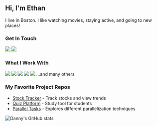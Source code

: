 ## Hi, I'm Ethan

I live in Boston. I like watching movies, staying active, and going to new places!

### Get In Touch
<a href="mailto:ethancoomber6@gmail.com">
    <img src="https://img.shields.io/badge/Gmail-D14836?style=for-the-badge&logo=gmail&logoColor=white">
</a> 
<a href="https://www.linkedin.com/in/ethan-coomber-5a08ab197" target="_blank">
    <img src="https://img.shields.io/badge/LinkedIn-0077B5?style=for-the-badge&logo=linkedin&logoColor=white">
</a> 
<!-- <a href="">
    <img src="https://img.shields.io/badge/portfolio-0A0A0A?style=for-the-badge&logo=dev.to&logoColor=white">
</a>  -->

### What I Work With
<img src="https://img.shields.io/badge/React-20232A?style=for-the-badge&logo=react&logoColor=61DAFB"> <img src="https://img.shields.io/badge/JavaScript-F7DF1E?style=for-the-badge&logo=javascript&logoColor=black"> <img src="https://img.shields.io/badge/Node.js-43853D?style=for-the-badge&logo=node.js&logoColor=white"> <img src="https://img.shields.io/badge/HTML5-E34F26?style=for-the-badge&logo=html5&logoColor=white"> <img src="https://img.shields.io/badge/CSS3-1572B6?style=for-the-badge&logo=css3&logoColor=white"> ...and many others


### My Favorite Project Repos
* <a href="https://github.com/EthanCoomber/stock">Stock Tracker</a> - Track stocks and view trends
* <a href="https://github.com/EthanCoomber/quiz_platform">Quiz Platform</a> - Study tool for students
* <a href="https://github.com/EthanCoomber/parallel_tasks">Parallel Tasks</a> - Explores different parallelization techniques

![Danny's GitHub stats](https://github-readme-stats.vercel.app/api?username=EthanCoomber&show_icons=true&theme=dark)